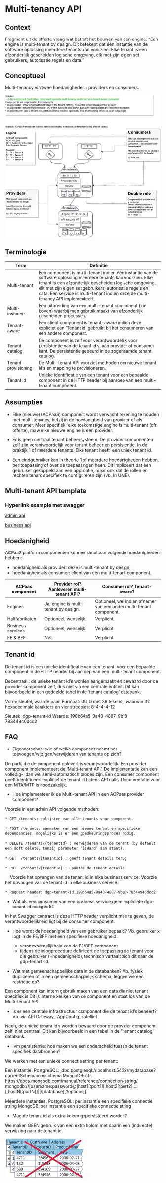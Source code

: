 # Multi-tenancy API


## Context

Fragment uit de offerte vraag wat betreft het bouwen van een engine:
“Een engine is multi-tenant by design. Dit betekent dat één instantie van de software oplossing meerdere tenants kan voorzien. Elke tenant is een afzonderlijk gescheiden logische omgeving, elk met zijn eigen set gebruikers, autorisatie regels en data.”


## Conceptueel

Multi-tenancy via twee hoedanigheden : providers en consumers.

![multitenancy_conceptueel](/img/multitenancy_conceptueel_20180313.jpg)

## Terminologie

| Term | Definitie |
| --- | --- |
| Multi-tenant |	Een component is multi-tenant indien één instantie van de software oplossing meerdere tenants kan voorzien. Elke tenant is een afzonderlijk gescheiden logische omgeving, elk met zijn eigen set gebruikers, autorisatie regels en data. Een service is multi-tenant indien deze de multi-tenancy API implementeert. |
| Multi-instance| Een uitbreiding van een multi-tenant component (zie boven) waarbij men gebruik maakt van afzonderlijk gescheiden processen. |
| Tenant-aware | Een client component is tenant-aware indien deze expliciet een ‘Tenant id’ gebruikt bij het consumeren van een andere component. |
| Tenant catalog | De component is zelf voor verantwoordelijk voor persistentie van de tenant id’s, aan provider of consumer kant. De persistentie gebeurd in de zogenaamde tenant catalog. |
| Tenant provisioning | De Multi-tenant API voorziet methoden om nieuwe tenant id’s en mapping te provisioneren. | 
| Tenant id | Unieke identificatie van een tenant  voor een bepaalde component in de HTTP header bij aanroep van een multi-tenant component.


## Assumpties

* Elke (nieuwe) (ACPaaS) component wordt verwacht rekening te houden met multi-tenancy, hetzij in de hoedanigheid van provider of als consumer. 
Meer specifiek: elke toekomstige engine is multi-tenant (cfr. offerte), maw elke nieuwe engine is een provider.

* Er is geen centraal tenant beheersysteem.
De provider componenten zelf zijn verantwoordelijk voor tenant beheer en persistentie. In de praktijk 1 of meerdere tenants. Elke tenant heeft  een uniek tenant id. 

* Een eindgebruiker kan in theorie 1 of meerdere hoedanigheden hebben, per toepassing of over de toepassingen heen. Dit impliceert dat een gebruiker gekoppeld aan een applicatie, maar ook dat de rollen en rechten tenant specifiek te configureren zijn (vb. In UME).

## Multi-tenant API template

### Hyperlink example met swagger
[admin api](https://editor.swagger.io/?url=https://raw.githubusercontent.com/digipolisantwerpdocumentation/api-design-and-patterns/multitenancy/swaggers/multitenancy/admin.json) 

[business api](https://editor.swagger.io/?url=https://raw.githubusercontent.com/digipolisantwerpdocumentation/api-design-and-patterns/multitenancy/swaggers/multitenancy/business.json) 


## Hoedanigheid

ACPaaS platform componenten kunnen simultaan volgende hoedanigheden hebben: 
* hoedanigheid als provider: deze is multi-tenant by design; 
* hoedanigheid als consumer: client van een multi-tenant component.

| ACPaas component | Provider rol? Aanleveren multi-tenant API? | Consumer rol? Tenant-aware? |
| --- | --- | --- |
| Engines | Ja, engine is multi-tenant by design. | Optioneel, wel indien afnemer van een ander multi-tenant component. |
| Halffabrikaten | Optioneel, wenselijk. | Verplicht. |
| Business services  | Optioneel, wenselijk. | Verplicht. |
| FE & BFF | Nvt. | Verplicht. |


## Tenant id

De tenant id is een unieke identificatie van een tenant  voor een bepaalde component in de HTTP header bij aanroep van een multi-tenant component.

Decentraal : de unieke tenant id’s worden aangemaakt en bewaard door de provider component zelf, dus niet via een centrale entiteit. Dit kan bijvoorbeeld in een gedeelde tabel in de ‘tenant catalog’ databank.

Vorm: sleutel, waarde paar.
Formaat: UUID met 36 tekens,  waarvan 32 hexadecimale karakters en vier streepjes: 8-4-4-4-12

Sleutel:  dgp-tenant-id
Waarde: 198b64a5-9a48-4887-9b18-78344946dcc2


## FAQ

*  Eigenaarschap: wie of welke component neemt het toevoegen/wijzigen/verwijderen van tenants op zich?

De partij die de component oplevert is verantwoordelijk.
Een provider component implementeert de ‘Multi-tenant API’. De implementatie kan een volledig-  dan wel semi-automatisch proces zijn.
Een consumer component geeft identificeert expliciet de tenant id tijdens API calls. 
Documentatie voor een MTA/MTP is noodzakelijk.

*  Hoe implementeer ik de Multi-tenant API in een ACPaas provider component?

Voorzie in een admin API volgende methoden:

	* GET /tenants: oplijsten van alle tenants voor component.

	* POST /tenants: aanmaken van een nieuwe tenant en specifieke dependencies, mogelijks is er een goedkeuringsproces nodig.

	* DELETE /tenants/{tenantId} : verwijderen van de tenant (by default een soft delete, tenzij parameter ‘isHard’ aan staat).

	* GET  /tenants/{tenantId} : geeft tenant details terug

	* PUT  /tenants/{tenantId} : updates de tenant details
    
Voorzie het opvangen van de tenant id in elke business service: 
Voorzie het opvangen van de tenant id in elke business service: 

	* Request header: dgp-tenant-id,198b64a5-9a48-4887-9b18-78344946dcc2

* Wat als een consumer van een business service geen expliciete dgp-tenant-id meegeeft?

In het Swagger contract is deze HTTP header verplicht mee te geven, de verantwoordelijkheid ligt bij de consumer component.

* Hoe wordt de hoedanigheid van een gebruiker bepaald? 
Vb. gebruiker x logt in de FE/BFF met een specifieke hoedanigheid.

	* verantwoordelijkheid van de FE/BFF component
	* tijdens de inlogprocedure definieert de toepassing de tenant voor die gebruiker (=hoedanigheid), technisch vertaalt zich dit naar de gdp-tenant-id.

* Wat met gemeenschappelijke data in de databanken?
Vb. fysiek dupliceren of in een gemeenschappelijk schema, leggen we een restrictie op?

Een component kan intern gebruik maken van een data die niet tenant specifiek is
Dit is interne keuken van de component en staat los van de Multi-tenant API.

* Is er een centrale infrastructuur component die de tenant id’s beheert?
Vb. via API Gateway,  AppConfig,  satelliet

Neen, de unieke tenant id’s worden bewaard door de provider component zelf, niet centraal. Dit kan bijvoorbeeld in een tabel in de ''tenant catalog' databank.

* Ivm persistentie: hoe maken we een onderscheid tussen de tenant specifiek databronnen?

We werken met een unieke connectie string per tenant:

Eén instantie:
PostgreSQL: jdbc:postgresql://localhost:5432/mydatabase?currentSchema=myschema
MongoDB: cfr. https://docs.mongodb.com/manual/reference/connection-string/
mongodb://[username:password@]host1[:port1][,host2[:port2],...[,hostN[:portN]]][/[database][?options]]

Meerdere instanties:
PostgreSQL: per instantie een specifieke connectie string
MongoDB: per instantie een specifieke connectie string

* Mag de tenant id als extra kolom gepersisteerd worden?

We maken GEEN gebruik van een extra kolom met daarin een (indirecte) verwijzing naar de tenant id.

![multitenancy_no_tenant_id_columns](/img/multitenancy_no_tenant_id_comlumns_20180313.jpg)

